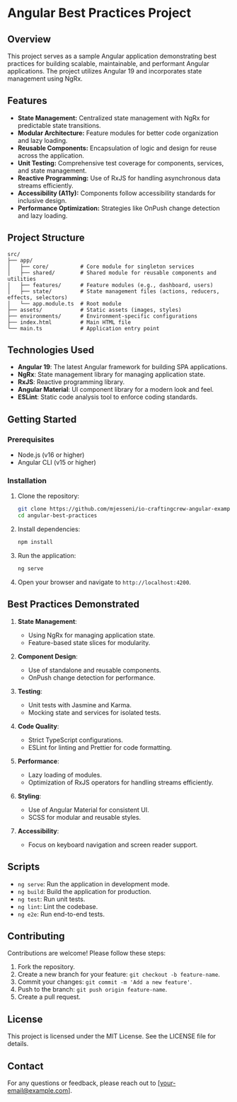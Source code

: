 # Angular Best Practices Project

## Overview

This project serves as a sample Angular application demonstrating best practices for building scalable, maintainable, and performant Angular applications. The project utilizes Angular 19 and incorporates state management using NgRx.

## Features

- **State Management:** Centralized state management with NgRx for predictable state transitions.
- **Modular Architecture:** Feature modules for better code organization and lazy loading.
- **Reusable Components:** Encapsulation of logic and design for reuse across the application.
- **Unit Testing:** Comprehensive test coverage for components, services, and state management.
- **Reactive Programming:** Use of RxJS for handling asynchronous data streams efficiently.
- **Accessibility (A11y):** Components follow accessibility standards for inclusive design.
- **Performance Optimization:** Strategies like OnPush change detection and lazy loading.

## Project Structure

```text
src/
├── app/
│   ├── core/          # Core module for singleton services
│   ├── shared/        # Shared module for reusable components and utilities
│   ├── features/      # Feature modules (e.g., dashboard, users)
│   ├── state/         # State management files (actions, reducers, effects, selectors)
│   └── app.module.ts  # Root module
├── assets/            # Static assets (images, styles)
├── environments/      # Environment-specific configurations
├── index.html         # Main HTML file
└── main.ts            # Application entry point
```

## Technologies Used

- **Angular 19**: The latest Angular framework for building SPA applications.
- **NgRx**: State management library for managing application state.
- **RxJS**: Reactive programming library.
- **Angular Material**: UI component library for a modern look and feel.
- **ESLint**: Static code analysis tool to enforce coding standards.

## Getting Started

### Prerequisites

- Node.js (v16 or higher)
- Angular CLI (v15 or higher)

### Installation

1. Clone the repository:
   ```bash
   git clone https://github.com/mjesseni/io-craftingcrew-angular-examples.git
   cd angular-best-practices
   ```

2. Install dependencies:
   ```bash
   npm install
   ```

3. Run the application:
   ```bash
   ng serve
   ```

4. Open your browser and navigate to `http://localhost:4200`.

## Best Practices Demonstrated

1. **State Management**:
    - Using NgRx for managing application state.
    - Feature-based state slices for modularity.

2. **Component Design**:
    - Use of standalone and reusable components.
    - OnPush change detection for performance.

3. **Testing**:
    - Unit tests with Jasmine and Karma.
    - Mocking state and services for isolated tests.

4. **Code Quality**:
    - Strict TypeScript configurations.
    - ESLint for linting and Prettier for code formatting.

5. **Performance**:
    - Lazy loading of modules.
    - Optimization of RxJS operators for handling streams efficiently.

6. **Styling**:
    - Use of Angular Material for consistent UI.
    - SCSS for modular and reusable styles.

7. **Accessibility**:
    - Focus on keyboard navigation and screen reader support.

## Scripts

- `ng serve`: Run the application in development mode.
- `ng build`: Build the application for production.
- `ng test`: Run unit tests.
- `ng lint`: Lint the codebase.
- `ng e2e`: Run end-to-end tests.

## Contributing

Contributions are welcome! Please follow these steps:

1. Fork the repository.
2. Create a new branch for your feature: `git checkout -b feature-name`.
3. Commit your changes: `git commit -m 'Add a new feature'`.
4. Push to the branch: `git push origin feature-name`.
5. Create a pull request.

## License

This project is licensed under the MIT License. See the LICENSE file for details.

## Contact

For any questions or feedback, please reach out to [your-email@example.com].